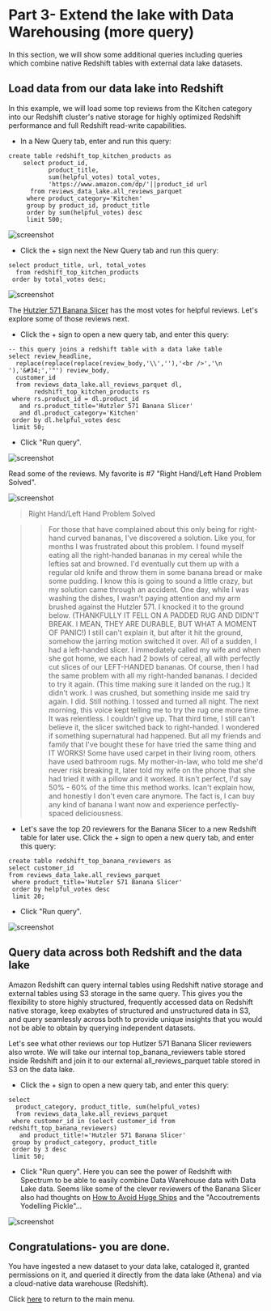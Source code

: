 # Part 3- Extend the lake with Data Warehousing (more query)
In this section, we will show some additional queries including queries which combine native Redshift tables with external data lake datasets.


## Load data from our data lake into Redshift
In this example, we will load some top reviews from the Kitchen category into our Redshift cluster's native storage for highly optimized Redshift performance and full Redshift read-write capabilities.  

* In a New Query tab, enter and run this query:

```
create table redshift_top_kitchen_products as
    select product_id,
           product_title,
           sum(helpful_votes) total_votes, 
           'https://www.amazon.com/dp/'||product_id url
      from reviews_data_lake.all_reviews_parquet
     where product_category='Kitchen'
     group by product_id, product_title
     order by sum(helpful_votes) desc
     limit 500;

```

![screenshot](images/NewRS5.png)

* Click the + sign next the New Query tab and run this query:

```
select product_title, url, total_votes
  from redshift_top_kitchen_products
 order by total_votes desc;

 ```

![screenshot](images/NewRS6.png)


The [Hutzler 571 Banana Slicer](https://www.amazon.com/dp/B0047E0EII) has the most votes for helpful reviews.  Let's explore some of those reviews next.


* Click the + sign to open a new query tab, and enter this query:
```
-- this query joins a redshift table with a data lake table
select review_headline, 
  replace(replace(replace(review_body,'\\',''),'<br />','\n  '),'&#34;','"') review_body,
  customer_id
  from reviews_data_lake.all_reviews_parquet dl,
       redshift_top_kitchen_products rs
 where rs.product_id = dl.product_id
   and rs.product_title='Hutzler 571 Banana Slicer'
   and dl.product_category='Kitchen'
 order by dl.helpful_votes desc
 limit 50;

```
* Click "Run query".  

![screenshot](images/NewRS7.png)

Read some of the reviews.  My favorite is #7 "Right Hand/Left Hand Problem Solved".

![screenshot](images/RS9.png)

> Right Hand/Left Hand Problem Solved

>> For those that have complained about this only being for right-hand curved bananas, I've discovered a solution. Like you, for months I was frustrated about this problem. I found myself eating all the right-handed bananas in my cereal while the lefties sat and browned. I'd eventually cut them up with a regular old knife and throw them in some banana bread or make some pudding. I know this is going to sound a little crazy, but my solution came through an accident. One day, while I was washing the dishes, I wasn't paying attention and my arm brushed against the Hutzler 571. I knocked it to the ground below. (THANKFULLY IT FELL ON A PADDED RUG AND DIDN'T BREAK. I MEAN, THEY ARE DURABLE, BUT WHAT A MOMENT OF PANIC!) I still can't explain it, but after it hit the ground, somehow the jarring motion switched it over. All of a sudden, I had a left-handed slicer. I immediately called my wife and when she got home, we each had 2 bowls of cereal, all with perfectly cut slices of our LEFT-HANDED bananas. Of course, then I had the same problem with all my right-handed bananas. I decided to try it again. (This time making sure it landed on the rug.) It didn't work. I was crushed, but something inside me said try again. I did. Still nothing. I tossed and turned all night. The next morning, this voice kept telling me to try the rug one more time. It was relentless. I couldn't give up. That third time, I still can't believe it, the slicer switched back to right-handed. I wondered if something supernatural had happened. But all my friends and family that I've bought these for have tried the same thing and IT WORKS! Some have used carpet in their living room, others have used bathroom rugs. My mother-in-law, who told me she'd never risk breaking it, later told my wife on the phone that she had tried it with a pillow and it worked. It isn't perfect, I'd say 50% - 60% of the time this method works. Ican't explain how, and honestly I don't even care anymore. The fact is, I can buy any kind of banana I want now and experience perfectly-spaced deliciousness.



* Let's save the top 20 reviewers for the Banana Slicer to a new Redshift table for later use.  Click the + sign to open a new query tab, and enter this query:
```
create table redshift_top_banana_reviewers as
select customer_id
from reviews_data_lake.all_reviews_parquet
 where product_title='Hutzler 571 Banana Slicer'
 order by helpful_votes desc
 limit 20;
```

* Click "Run query".

![screenshot](images/NewRS8.png)

## Query data across both Redshift and the data lake
Amazon Redshift can query internal tables using Redshift native storage and external tables using S3 storage in the same query. This gives you the flexibility to store highly structured, frequently accessed data on Redshift native storage, keep exabytes of structured and unstructured data in S3, and query seamlessly across both to provide unique insights that you would not be able to obtain by querying independent datasets.

Let's see what other reviews our top Hutlzer 571 Banana Slicer reviewers also wrote.  We will take our internal top_banana_reviewers table stored inside Redshift and join it to our external all_reviews_parquet table stored in S3 on the data lake.

* Click the + sign to open a new query tab, and enter this query:
```
select 
  product_category, product_title, sum(helpful_votes)
  from reviews_data_lake.all_reviews_parquet
 where customer_id in (select customer_id from redshift_top_banana_reviewers)
   and product_title!='Hutzler 571 Banana Slicer'
 group by product_category, product_title  
 order by 3 desc
 limit 50;
```

* Click "Run query".  Here you can see the power of Redshift with Spectrum to be able to easily combine Data Warehouse data with Data Lake data.  Seems like some of the clever reviewers of the Banana Slicer also had thoughts on [How to Avoid Huge Ships](https://www.amazon.com/dp/0870334336) and the "Accoutrements Yodelling Pickle"...

![screenshot](images/NewRS9.png)






## Congratulations- you are done.

You have ingested a new dataset to your data lake, cataloged it, granted permissions on it, and queried it directly from the data lake (Athena) and via a cloud-native data warehouse (Redshift).

Click [here](../README.md) to return to the main menu.